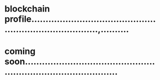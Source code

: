 # blockchain profile.............................................................................,..........
# coming soon......................................................................................
